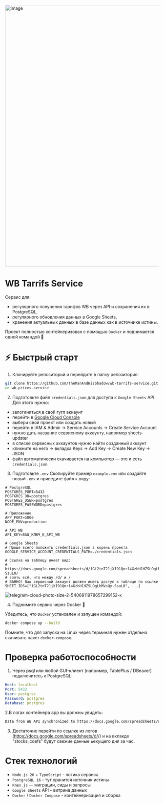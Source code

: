 <img width="1525" height="855" alt="image" src="https://github.com/user-attachments/assets/3e50606e-6016-4d5f-adbf-5edc317e6a42" />


# WB Tarrifs Service

Сервис для:
- регулярного получения тарифов WB через API и сохранения их в PostgreSQL,
- регулярного обновления данных в Google Sheets,
- хранения актуальных данных в базе данных как в источнике истины.

Проект полностью контейнеризован с помощью `Docker` и поднимается одной командой 🚀

# ⚡️ Быстрый старт
1. Клонируйте репозиторий и перейдите в папку репозитория:
```zsh
git clone https://github.com/theManAndHisShadow/wb-tarrifs-service.git
cd wb-prices-service
```

2. Подготовьте файл `credentials.json` для доступа к `Google Sheets` API.
Для этого нужно:
- залогиниться в свой гугл аккаунт
- перейти в [Google Cloud Console](https://console.cloud.google.com/)
- выбери свой проект или создать новый
- перейти в IAM & Admin → Service Accounts → Create Service Account
- нужно дать название севрисному аккаунту, например sheets-updater
- в списке сервисных аккаунтов нужно найти созданный аккаунт
- кликните на него → вкладка Keys → Add Key → Create New Key → JSON
- файл автоматически скачивается на компьютер — это и есть `credentials.json`


3. Подготовьте `.env`
Скопируйте пример `example.env` или создайте новый `.env` и приведите файл к виду:
```env
# PostgreSQL
POSTGRES_PORT=5432
POSTGRES_DB=postgres
POSTGRES_USER=postgres
POSTGRES_PASSWORD=postgres

# Приложение
APP_PORT=5000
NODE_ENV=production

# API WB
API_KEY=ВАШ_КЛЮЧ_К_API_WB

# Google Sheets
# Проще всего положить credentials.json в корень проекта
GOOGLE_SERVICE_ACCOUNT_CREDENTIALS_PATH=./credentials.json

# Ссылка на таблицу имеет вид:
# https://docs.google.com/spreadsheets/d/1GL2tnТ21jXI91Qnr14GzbH1HZSLOgLhMVoQy-SsuL8/
# взять всё, что между /d/ и /
# ВАЖНО! Ваш сервисный аккаунт должен иметь доступ к таблице по ссылке
SHEET_IDS=["1GL2tnТ21jXI91Qnr14GzbH1HZSLOgLhMVoQy-SsuL8", ...]
```
![telegram-cloud-photo-size-2-5406811978657299152-x](https://github.com/user-attachments/assets/3a3a6b08-1dc1-41be-8157-1e106ecc9984)

4. Поднимите сервис через Docker 🐳
   
Убедитесь, что `Docker` установлен и запущен командой:
```zsh
docker compose up --build
```
Помните, что для запуска на Linux через терминал нужен отдельно скачивать пакет `docker-compose`. 

# Проверка работоспособности
1. Через psql или любой GUI-клиент (например, TablePlus / DBeaver) подключитесь к PostgreSQL:
```yaml
Host: localhost
Port: 5432
User: postgres
Password: postgres
Database: postgres
```
2.В логах контейнера app вы должны увидеть:
```zsh
Data from WB API synchronized to https://docs.google.com/spreadsheets/d/<ID>/
```
3. Достаточно перейти по ссылке из логов (https://docs.google.com/spreadsheets/d/<ID>/) и на вклакде "stocks_coefs" будут свежие данные ьекущего дня за час.

# Стек технологий
- `Node.js 20` + `TypeScript` - логика сервиса
- `PostgreSQL 16` - тут хранится источник истины
- `Knex.js` — миграции, сиды и запросы
- `Google Sheets` API - витрина данных
- `Docker` / `Docker Compose` - контейнеризация и сборка
